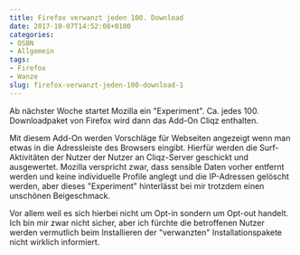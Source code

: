 ```yaml
---
title: Firefox verwanzt jeden 100. Download
date: 2017-10-07T14:52:08+0100
categories:
- OSBN
- Allgemein
tags:
- Firefox
- Wanze
slug: firefox-verwanzt-jeden-100-download-1
---
```

Ab nächster Woche startet Mozilla ein "Experiment". Ca. jedes 100. Downloadpaket von Firefox wird dann das Add-On Cliqz enthalten.

Mit diesem Add-On werden Vorschläge für Webseiten angezeigt wenn man etwas in die Adressleiste des Browsers eingibt. Hierfür werden die Surf-Aktivitäten der Nutzer der Nutzer an Cliqz-Server geschickt und ausgewertet. Mozilla verspricht zwar, dass sensible Daten vorher entfernt werden und keine individuelle Profile anglegt und die IP-Adressen gelöscht werden, aber dieses "Experiment" hinterlässt bei mir trotzdem einen unschönen Beigeschmack.

Vor allem weil es sich hierbei nicht um Opt-in sondern um Opt-out handelt. Ich bin mir zwar nicht sicher, aber ich fürchte die betroffenen Nutzer werden vermutlich beim Installieren der "verwanzten" Installationspakete nicht wirklich informiert.